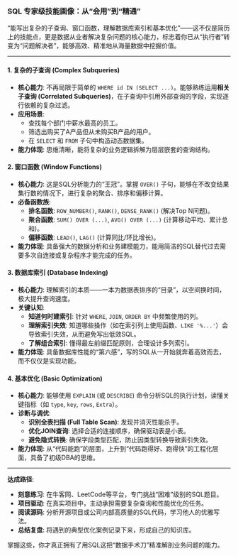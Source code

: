 ### SQL 专家级技能画像：从“会用”到“精通”

“能写出复杂的子查询、窗口函数，理解数据库索引和基本优化”——这不仅是简历上的技能点，更是数据从业者解决复杂问题的核心能力，标志着你已从“执行者”转变为“问题解决者”，能够高效、精准地从海量数据中挖掘价值。

---

#### **1. 复杂的子查询 (Complex Subqueries)**

*   **核心能力**: 不再局限于简单的 `WHERE id IN (SELECT ...)`。能够熟练运用**相关子查询 (Correlated Subqueries)**，在子查询中引用外部查询的字段，实现逐行依赖的复杂过滤。
*   **应用场景**:
    *   查找每个部门中薪水最高的员工。
    *   筛选出购买了A产品但从未购买B产品的用户。
    *   在 `SELECT` 和 `FROM` 子句中构造动态数据集。
*   **能力体现**: 思维清晰，能将复杂的业务逻辑拆解为层层嵌套的查询结构。

#### **2. 窗口函数 (Window Functions)**

*   **核心能力**: 这是SQL分析能力的“王冠”。掌握 `OVER()` 子句，能够在不改变结果集行数的情况下，进行复杂的聚合、排序和偏移计算。
*   **必备函数族**:
    *   **排名函数**: `ROW_NUMBER()`, `RANK()`, `DENSE_RANK()` (解决Top N问题)。
    *   **聚合函数**: `SUM() OVER (...)`, `AVG() OVER (...)` (计算移动平均、累计总和)。
    *   **偏移函数**: `LEAD()`, `LAG()` (计算同比/环比增长)。
*   **能力体现**: 具备强大的数据分析和业务建模能力，能用简洁的SQL替代过去需要多次自连接或复杂程序才能完成的任务。

#### **3. 数据库索引 (Database Indexing)**

*   **核心能力**: 理解索引的本质——一本为数据表排序的“目录”，以空间换时间，极大提升查询速度。
*   **关键认知**:
    *   **知道何时建索引**: 针对 `WHERE`, `JOIN`, `ORDER BY` 中频繁使用的列。
    *   **理解索引失效**: 知道哪些操作（如在索引列上使用函数、`LIKE '%...'`）会导致索引失效，从而避免写出低效SQL。
    *   **了解组合索引**: 懂得最左前缀匹配原则，合理设计多列索引。
*   **能力体现**: 具备数据库性能的“第六感”，写的SQL从一开始就奔着高效而去，而不仅仅是实现功能。

#### **4. 基本优化 (Basic Optimization)**

*   **核心能力**: 能够使用 `EXPLAIN` (或 `DESCRIBE`) 命令分析SQL的执行计划，读懂关键指标（如 `type`, `key`, `rows`, `Extra`）。
*   **诊断与调优**:
    *   **识别全表扫描 (Full Table Scan)**: 发现并消灭性能杀手。
    *   **优化JOIN查询**: 选择合适的连接顺序，确保驱动表是小表。
    *   **避免隐式转换**: 确保字段类型匹配，防止因类型转换导致索引失效。
*   **能力体现**: 从“代码能跑”的层面，上升到“代码跑得好、跑得快”的工程化层面，具备了初级DBA的思维。

---

**达成路径**:
*   **刻意练习**: 在牛客网、LeetCode等平台，专门挑战“困难”级别的SQL题目。
*   **项目驱动**: 在真实项目中，主动承担需要复杂查询和性能优化的任务。
*   **阅读源码**: 分析开源项目或公司内部高质量的SQL代码，学习他人的优雅写法。
*   **总结复盘**: 将遇到的典型优化案例记录下来，形成自己的知识库。

掌握这些，你才真正拥有了用SQL这把“数据手术刀”精准解剖业务问题的能力。